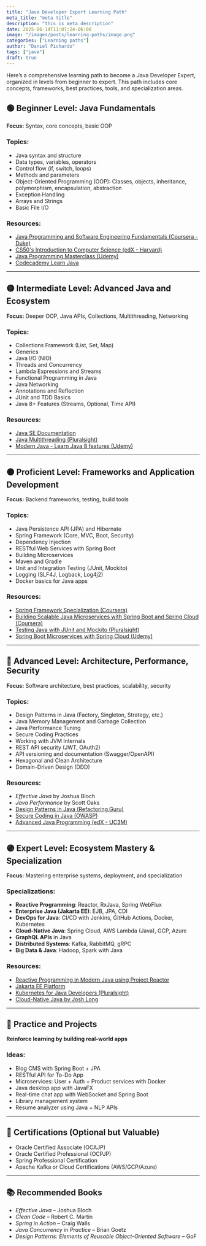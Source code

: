 ```yaml
---
title: "Java Developer Expert Learning Path"
meta_title: "meta title"
description: "this is meta description"
date: 2025-06-14T11:07:24-06:00
image: "/images/posts/learning-paths/image.png"
categories: ["Learning paths"]
author: "Daniel Pichardo"
tags: ["java"]
draft: true
---
```


Here’s a comprehensive learning path to become a Java Developer Expert, organized in levels from beginner to expert. This path includes core concepts, frameworks, best practices, tools, and specialization areas.

## 🟢 Beginner Level: Java Fundamentals

**Focus:** Syntax, core concepts, basic OOP

### Topics:
- Java syntax and structure
- Data types, variables, operators
- Control flow (if, switch, loops)
- Methods and parameters
- Object-Oriented Programming (OOP): Classes, objects, inheritance, polymorphism, encapsulation, abstraction
- Exception Handling
- Arrays and Strings
- Basic File I/O

### Resources:
- [Java Programming and Software Engineering Fundamentals (Coursera - Duke)](https://www.coursera.org/specializations/java-programming)
- [CS50's Introduction to Computer Science (edX - Harvard)](https://cs50.harvard.edu/)
- [Java Programming Masterclass (Udemy)](https://www.udemy.com/course/java-the-complete-java-developer-course/)
- [Codecademy Learn Java](https://www.codecademy.com/learn/learn-java)

---

## 🟡 Intermediate Level: Advanced Java and Ecosystem

**Focus:** Deeper OOP, Java APIs, Collections, Multithreading, Networking

### Topics:
- Collections Framework (List, Set, Map)
- Generics
- Java I/O (NIO)
- Threads and Concurrency
- Lambda Expressions and Streams
- Functional Programming in Java
- Java Networking
- Annotations and Reflection
- JUnit and TDD Basics
- Java 8+ Features (Streams, Optional, Time API)

### Resources:
- [Java SE Documentation](https://docs.oracle.com/en/java/javase/)
- [Java Multithreading (Pluralsight)](https://www.pluralsight.com/courses/java-multithreading)
- [Modern Java - Learn Java 8 features (Udemy)](https://www.udemy.com/course/modern-java-learn-java-8-features-by-coding-it/)

---

## 🟠 Proficient Level: Frameworks and Application Development

**Focus:** Backend frameworks, testing, build tools

### Topics:
- Java Persistence API (JPA) and Hibernate
- Spring Framework (Core, MVC, Boot, Security)
- Dependency Injection
- RESTful Web Services with Spring Boot
- Building Microservices
- Maven and Gradle
- Unit and Integration Testing (JUnit, Mockito)
- Logging (SLF4J, Logback, Log4j2)
- Docker basics for Java apps

### Resources:
- [Spring Framework Specialization (Coursera)](https://www.coursera.org/specializations/spring-framework)
- [Building Scalable Java Microservices with Spring Boot and Spring Cloud (Coursera)](https://www.coursera.org/learn/google-cloud-java-spring)
- [Testing Java with JUnit and Mockito (Pluralsight)](https://www.pluralsight.com/courses/java-testing-junit-mockito)
- [Spring Boot Microservices with Spring Cloud (Udemy)](https://www.udemy.com/course/microservices-with-spring-boot/)

---

## 🔵 Advanced Level: Architecture, Performance, Security

**Focus:** Software architecture, best practices, scalability, security

### Topics:
- Design Patterns in Java (Factory, Singleton, Strategy, etc.)
- Java Memory Management and Garbage Collection
- Java Performance Tuning
- Secure Coding Practices
- Working with JVM Internals
- REST API security (JWT, OAuth2)
- API versioning and documentation (Swagger/OpenAPI)
- Hexagonal and Clean Architecture
- Domain-Driven Design (DDD)

### Resources:
- *Effective Java* by Joshua Bloch
- *Java Performance* by Scott Oaks
- [Design Patterns in Java (Refactoring.Guru)](https://refactoring.guru/design-patterns/java)
- [Secure Coding in Java (OWASP)](https://owasp.org/www-project-secure-coding-practices/)
- [Advanced Java Programming (edX - UC3M)](https://www.edx.org/course/advanced-java-programming)

---

## 🟣 Expert Level: Ecosystem Mastery & Specialization

**Focus:** Mastering enterprise systems, deployment, and specialization

### Specializations:
- **Reactive Programming**: Reactor, RxJava, Spring WebFlux
- **Enterprise Java (Jakarta EE)**: EJB, JPA, CDI
- **DevOps for Java**: CI/CD with Jenkins, GitHub Actions, Docker, Kubernetes
- **Cloud-Native Java**: Spring Cloud, AWS Lambda (Java), GCP, Azure
- **GraphQL APIs** in Java
- **Distributed Systems**: Kafka, RabbitMQ, gRPC
- **Big Data & Java**: Hadoop, Spark with Java

### Resources:
- [Reactive Programming in Modern Java using Project Reactor](https://www.udemy.com/course/reactive-programming-in-modern-java-using-project-reactor/)
- [Jakarta EE Platform](https://jakarta.ee/)
- [Kubernetes for Java Developers (Pluralsight)](https://www.pluralsight.com/courses/kubernetes-java-developers)
- [Cloud-Native Java by Josh Long](https://www.oreilly.com/library/view/cloud-native-java/9781449374648/)

---

## 🧪 Practice and Projects

**Reinforce learning by building real-world apps**

### Ideas:
- Blog CMS with Spring Boot + JPA
- RESTful API for To-Do App
- Microservices: User + Auth + Product services with Docker
- Java desktop app with JavaFX
- Real-time chat app with WebSocket and Spring Boot
- Library management system
- Resume analyzer using Java + NLP APIs

---

## 📜 Certifications (Optional but Valuable)

- Oracle Certified Associate (OCAJP)
- Oracle Certified Professional (OCPJP)
- Spring Professional Certification
- Apache Kafka or Cloud Certifications (AWS/GCP/Azure)

---

## 📚 Recommended Books

- *Effective Java* – Joshua Bloch
- *Clean Code* – Robert C. Martin
- *Spring in Action* – Craig Walls
- *Java Concurrency in Practice* – Brian Goetz
- *Design Patterns: Elements of Reusable Object-Oriented Software* – GoF
